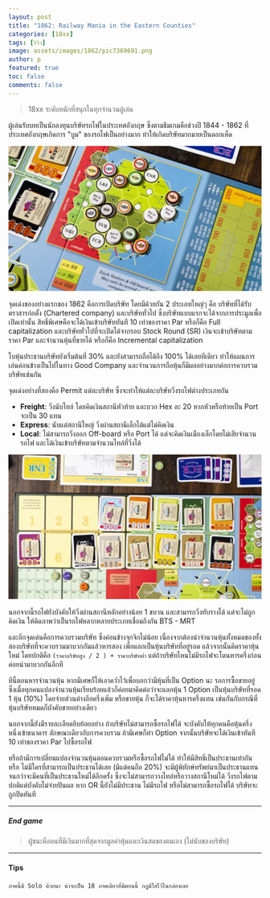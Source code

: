 ```yaml
---
layout: post
title: "1862: Railway Mania in the Eastern Counties"
categories: [18xx]
tags: [รีวิว]
image: assets/images/1862/pic7369691.png
author: p
featured: true
toc: false
comments: false
---
```


> 18xx ระดับหนักที่สนุกในทุกจำนวนผู้เล่น

ผู้เล่นรับบทเป็นนักลงทุนบริษัทรถไฟในประเทศอังกฤษ ซึ่งตามธีมเกมคือช่วงปี 1844 - 1862 ที่ประเทศอังกฤษเกิดการ "บูม" ของรถไฟเป็นอย่างมาก ทำให้เกิดบริษัทมากมายเป็นดอกเห็ด

![alt](../assets/images/1862/pic7369693.png)

จุดเด่งของอย่างแรกของ 1862 คือการเปิดบริษัท โดยมีด้วยกัน 2 ประเภทใหญ่ๆ คือ บริษัทที่ได้รับตราสารก่อตั้ง (Chartered company) และบริษัททั่วไป ซึ่งบริษัทแบบแรกจะได้จากการประมูลเพื่อเปิดเท่านั้น สิทธิ์พิเศษคือจะได้เงินเข้าบริษัททันที 10 เท่าของราคา Par หรือก็คือ Full capitalization และบริษัททั่วไปที่จะเปิดได้จากรอบ Stock Round (SR) เงินจะเข้าบริษัทตามราคา Par และจำนวนหุ้นที่ขายได้ หรือก็คือ Incremental capitalization

ใบหุ้นประธานบริษัทยังเริ่มต้นที่ 30% และยังสามารถถือได้ถึง 100% ได้เลยทีเดียว ทำให้แผนการเล่นค่อนข้างเป็นไปในทาง Good Company และจำนวนการถือหุ้นก็มีผลอย่างมากต่อการควบรวมบริษัทเช่นกัน

จุดเด่งอย่างที่สองคือ Permit แต่ละบริษัท ซึ่งจะทำให้แต่ละบริษัทวิ่งรถไฟต่างประเภทกัน

- **Freight**: วิ่งนับไทล์ โดยคิดเงินสถานีหัวท้าย และบวก Hex ละ 20 หากหัวหรือท้ายเป็น Port จะเป็น 30 แทน
- **Express**: นับแต่สถานีใหญ่ วิ่งผ่านสถานีเล็กได้แต่ไม่คิดเงิน
- **Local**: ไม่สามารถวิ่งออก Off-board หรือ Port ได้ แต่จะคิดเงินเมืองเล็กโดยไม่เสียจำนวนรถไฟ และได้เงินเข้าบริษัทตามจำนวนไทล์ที่วิ่งได้

![alt](../assets/images/1862/pic7369685.png)

นอกจากนี้รถไฟยังบังคับให้วิ่งผ่านสถานีหลักอย่างน้อย 1 ขบวน และสามารถวิ่งทับรางได้ แต่จะไม่ถูกคิดเงิน ให้คิดภาพว่าเป็นรถไฟหลากหลายประเภทเชื่อมถึงกัน BTS - MRT

และอีกจุดเด่นคือการควบรวมบริษัท ซึ่งค่อนข้างจุกจิกไม่น้อย เนื่องจากต้องนำจำนวนหุ้นทั้งหมดของทั้งสองบริษัทที่จะควบรวมมาบวกกันแล้วหารสอง เพื่อแลกเป็นหุ้นบริษัทที่อยู่รอด แล้วจากนั้นคิดราคาหุ้นใหม่ โดยปกติคือ `(ราคาบริษัทสูง / 2 ) + ราคาบริษัทต่ำ` แต่ถ้าบริษัทไหนไม่มีรถไฟจะโดนหารครึ่งก่อนค่อยนำมาบวกกันอีกที

ทีนี้ตอนหารจำนวนหุ้น หากมีเศษก็ให้เอาคว่ำไว้เพื่อบอกว่ามีหุ้นที่เป็น Option นะ รอการซื้อขายอยู่ ซึ่งเมื่อทุกคนแปลงจำนวนหุ้นเรียบร้อยแล้วก็ค่อยมาคิดต่อว่าจะแลกหุ้น 1 Option เป็นหุ้นบริษัทที่รอด 1 หุ้น (10%) โดยจ่ายส่วนต่างอีกครึ่งเพิ่ม หรือขายหุ้น ก็จะได้ราคาหุ้นหารครึ่งแทน เช่นกันกับกรณีที่หุ้นบริษัทหมดก็บังคับขายอย่างเดียว

นอกจากนี้ยังมีรายละเอียดยิบย้อยอย่าง ถ้าบริษัทไม่สามารถซื้อรถไฟได้ จะบังคับให้ทุกคนคือหุ้นครึ่งหนึ่งเข้าธนาคาร ลักษณะเดียวกับการควบรวม ถ้ามีเศษก็ทำ Option จากนั้นบริษัทจะได้เงินเข้าทันที 10 เท่าของราคา Par ไปซื้อรถไฟ

หรือถ้ามีการเปลี่ยนแปลงจำนวนหุ้นตอนควบรวมหรือซื้อรถไฟไม่ได้ ทำให้มีสิทธิ์เป็นประธานเท่ากัน หรือ ไม่มีใครที่สามารถเป็นประธานได้เลย (มีแต่คนถือ 20%) จะมีผู้พิทักษ์ทรัพย์มาเป็นประธานแทนจนกว่าจะมีคนที่เป็นประธานใหม่ได้อีกครั้ง ซึ่งจะไม่สามารถวางไทล์หรือวางสถานีใหม่ได้ วิ่งรถไฟตามปกติแต่บังคับไม่จ่ายปันผล หาก OR นี้ยังไม่มีประธาน ไม่มีรถไฟ หรือไม่สามารถซื้อรถไฟได้ บริษัทจะถูกปิดทันที

---

##### End game

> ผู้ชนะคือคนที่มีเงินมากที่สุดจากมูลค่าหุ้นและเงินสดของตนเอง (ไม่นับของบริษัท)

---

#### Tips

```Highlight
ภาคนี้มี Solo ด้วยนะ น่าจะเป็น 18 ภาคเดียวที่มีตอนนี้ กฏมีใสไว้ในกล่องเลย
```
